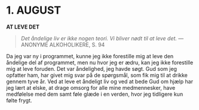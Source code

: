 # 1. AUGUST

**AT LEVE DET**

> *Det åndelige liv er ikke nogen teori. Vi bliver nødt til at leve det.*
> — ANONYME ALKOHOLIKERE, S. 94

Da jeg var ny i programmet, kunne jeg ikke forestille mig at leve den åndelige del af programmet, men nu hvor jeg er ædru, kan jeg ikke forestille mig at leve foruden. Det var åndelighed, jeg havde søgt. Gud som jeg opfatter ham, har givet mig svar på de spørgsmål, som fik mig til at drikke gennem tyve år. Ved at leve et åndeligt liv og ved at bede Gud om hjælp har jeg lært at elske, at drage omsorg for alle mine medmennesker, have medfølelse med dem samt føle glæde i en verden, hvor jeg tidligere kun følte frygt.
